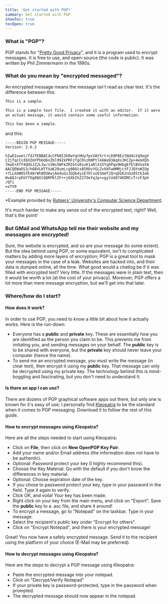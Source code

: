 ```yaml
---
title: 'Get started with PGP!'
summary: Get started with PGP
showToc: true
tocOpen: true
---
```

### What is "PGP"?
PGP stands for "[Pretty Good Privacy](https://en.wikipedia.org/wiki/Pretty_Good_Privacy)", and it is a program used to encrypt messages. It is free to use, and open-source (the code is public). It was written by Phil Zimmermann in the 1990s.
### What do you mean by "encrypted messaged"?
An encrypted message means the message isn't read as clear text. It's the difference between this:
```txt
This is a sample.

This is a sample text file.  I created it with an editor.  If it were
an actual message, it would contain some useful information.

This has been a sample.
```
and this:
```pgp
-----BEGIN PGP MESSAGE-----
Version: 2.6.2

hIwD1vwet/TdJfEBBACdcCPkNI3kRwYqtHUyfpvVAY5rt+Lb9P6EztNd4sYq9egV
CZjfqcCn36XZmYPbbO6nZbl992kPRFzTgCRszKNPtlk6Wa93AqXs3KCZp+4emXQh
7moE+XTf4QUGJZ2L3w/sSNs5WFkZRIbto0ivK1aRlX1XTqhPqo9HbgEfElBVUaYA
AACQEWaOS3/h6BVLHTfXaK20vmLcg9BUisB5RDvYGLZv9XFwHMMjctFJJQYnWIOp
+7LLkmNO5fE48rWh0EOAwjAeduGzJGQb4yiE7OlxoESmmTJQ+qO1K2nDz8Stk3a6
WvAQJrpEUY7Og8QGlQQRPKl2F++j6XbIhZ27OeYqJp+vgylUd874KDMCcTrzF3ph
/Qfi
=xTV9
-----END PGP MESSAGE-----
```
*Example provided by [Rutgers' University's Computer Science Department](https://people.cs.rutgers.edu/~watrous/pgp-eat.html).

It's much harder to make any sense out of the encrypted text, right? Well, that's the point!

### But GMail and WhatsApp tell me their website and my messages are encrypted!
Sure, the website is encrypted, and so are your message (to some extent). But the idea behind using PGP, or some equivalent, isn't to complicated matters by adding more layers of encryption; PGP is a great tool to mask your messages in the case of a leak. Websites are hacked into, and their data is dumped online, all the time. What good would a chatlog be if it was filled with encrypted text? Very little. If the messages were in plain text, then it would be worth a lot (at the cost of your privacy). Moreover, PGP offers a lot more than mere message encryption, but we'll get into that later.

### Where/how do I start?
#### How does it work?
In order to use PGP, you need to know a little bit about how it actually works. Here is the run-down:
* Everyone has a **public** and **private** key. These are essentially how you are identified as the person you claim to be. This prevents me from imitating you, and sending messages on your behalf. The **public** key is to be shared with everyone, but the **private** key should never leave your computer (hence the name).
* To send me an encrypted message, you must write the message (in clear text), then encrypt it using my **public** key. That message can only be decrypted using my private key. The technology behind this is mind-boggling and fascinating, but you don't need to understand it.

#### Is there an app I can use?
There are dozens of PGP graphical software apps out there, but only one is known for it's easy of use; I personally find [Kleopatra](https://www.openpgp.org/software/kleopatra/) to be the standard when it comes to PGP messaging. Download it to follow the rest of this guide.

#### How to encrypt messages using Kleopatra?
Here are all the steps needed to start using Kleopatra:
* Click on **File**, then click on **New OpenPGP Key Pair**.
* Add your name and/or Email address (the information does not have to be authentic).
* Optional: Password protect your key (I highly recommend this).
* Choose the Key Material. Go with the default if you don't know the differences in key material.
* Optional: Choose expiration date of the key.
* If you chose to password protect your key, type in your password in the field. Type it again to verify.
* Click OK, and voila! Your key has been made.
* Right click on your key from the main menu, and click on "Export". Save the **public** key to a .asc file, and share it around!
* To encrypt a message, go to "Notepad" on the taskbar. Type in your message.
* Select the recipient's public key under "Encrypt for others".
* Click on "Encrypt Notepad", and there is your encrypted message!

Great! You now have a safely encrypted message. Send it to the recipient using the platform of your choice (E-Mail may be preferred).

#### How to decrypt messages using Kleopatra?
Here are the steps to decrypt a PGP message using Kleopatra:
* Paste the encrypted message into your notepad.
* Click on "Decrypt/Verify Notepad"
* If your private key is password-protected, type in the password when prompted.
* The decrypted message should now appear in the notepad.
